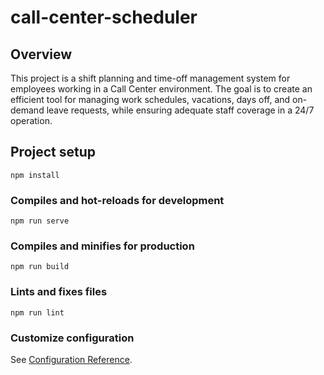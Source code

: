 # call-center-scheduler

## Overview

This project is a shift planning and time-off management system for employees working in a Call Center environment. The goal is to create an efficient tool for managing work schedules, vacations, days off, and on-demand leave requests, while ensuring adequate staff coverage in a 24/7 operation.

## Project setup
```
npm install
```

### Compiles and hot-reloads for development
```
npm run serve
```

### Compiles and minifies for production
```
npm run build
```

### Lints and fixes files
```
npm run lint
```

### Customize configuration
See [Configuration Reference](https://cli.vuejs.org/config/).

